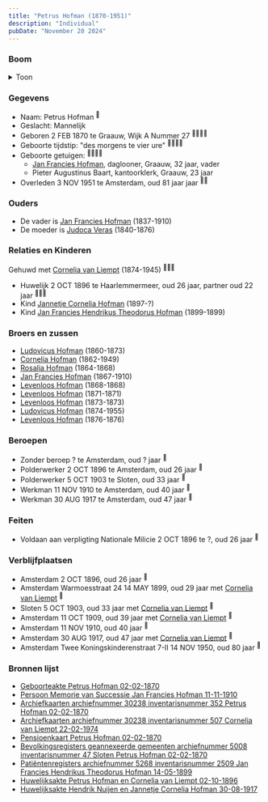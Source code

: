 ```yaml
---
title: "Petrus Hofman (1870-1951)"
description: "Individual"
pubDate: "November 20 2024"
---
```


### Boom
<details><summary>Toon</summary>

![test](https://www.plantuml.com/plantuml/svg/bPHHRzem58NV_IkkseSz8IK424685X1PLtKjqcYbQPgGazo2XsCZsob25VzzJd43fMYmfoJslVQNSuvzhGrLfiWvqGicbbJH71AQBcPA5Y8RIYuL64M5jbCe39cp325bAkMuVSTyQTQGOvwWqjiXRL2XDEibahrLKqwrXbS200EfCbIJEKiN0hNkTdFAHAy70TaGyWN6RrjfiksukAK2OekGCjHm8vzpAYw0QlZcULxG1BWS1N4p7jYbNvyPycm3tKv2a_KqaSPmxFJ0RyDj_zu-WX2-AagBrLwfNXISJwd8fgcIMYVI8fKzFlmOZS6FVE-zPrCH5PbCAJoXedg74bgKU30AHi4_KHhUsGmjk7qiiSFM9uHkPuLPniJCbjKzY4S3MzVotsXYI-C7SCdPR6xMoBbSMQ8DSOBLQgw2EEpTWEkq0tQgtcYJz-t6Q5HngBujWCgxqoxK7MLulW01t3yyMG-QFlJpCbOPpSkCEAgXL08ve_1Y8tB7oYXMRCte73lg5LG3RYXL7FCSLOweJiFPK3tUMRX6ymFSCOFWOJYncqIjofzszDcVetb7aIcsiDfFvYWpUSI5bdVM6MZ0z_xF4YBQmptva_LmUmm-jksp2ZH_42eh3k7yism8t06Dml-1kuAhRQpB9BeKjoFYxDyDEC5hJgw3Rvyu5Mk_xFMLeVXTJP1hAx-z7Fy2)
</details>

### Gegevens
- Naam: Petrus Hofman <sup><a href="../s00415/" style="text-decoration:none" title="Geboorteakte Petrus Hofman 02-02-1870">:link:</a></sup>
- Geslacht: Mannelijk
- Geboren 2 FEB 1870 te Graauw, Wijk A Nummer 27 <sup><a href="../s00415/" style="text-decoration:none" title="Geboorteakte Petrus Hofman 02-02-1870">:link:</a><a href="../s00434/" style="text-decoration:none" title="Archiefkaarten archiefnummer 30238 inventarisnummer 352 Petrus Hofman 02-02-1870">:link:</a><a href="../s00435/" style="text-decoration:none" title="Archiefkaarten archiefnummer 30238 inventarisnummer 507 Cornelia van Liempt 22-02-1974">:link:</a><a href="../s00436/" style="text-decoration:none" title="Pensioenkaart Petrus Hofman 02-02-1870">:link:</a></sup>
- Geboorte tijdstip: "des morgens te vier ure" <sup><a href="../s00415/" style="text-decoration:none" title="Geboorteakte Petrus Hofman 02-02-1870">:link:</a><a href="../s00434/" style="text-decoration:none" title="Archiefkaarten archiefnummer 30238 inventarisnummer 352 Petrus Hofman 02-02-1870">:link:</a><a href="../s00435/" style="text-decoration:none" title="Archiefkaarten archiefnummer 30238 inventarisnummer 507 Cornelia van Liempt 22-02-1974">:link:</a><a href="../s00436/" style="text-decoration:none" title="Pensioenkaart Petrus Hofman 02-02-1870">:link:</a></sup>
- Geboorte getuigen: <sup><a href="../s00415/" style="text-decoration:none" title="Geboorteakte Petrus Hofman 02-02-1870">:link:</a><a href="../s00434/" style="text-decoration:none" title="Archiefkaarten archiefnummer 30238 inventarisnummer 352 Petrus Hofman 02-02-1870">:link:</a><a href="../s00435/" style="text-decoration:none" title="Archiefkaarten archiefnummer 30238 inventarisnummer 507 Cornelia van Liempt 22-02-1974">:link:</a><a href="../s00436/" style="text-decoration:none" title="Pensioenkaart Petrus Hofman 02-02-1870">:link:</a></sup>
  - [Jan Francies Hofman](../i00035/), daglooner, Graauw, 32 jaar, vader
  - Pieter Augustinus Baart, kantoorklerk, Graauw, 23 jaar
- Overleden 3 NOV 1951 te Amsterdam, oud 81 jaar jaar <sup><a href="../s00434/" style="text-decoration:none" title="Archiefkaarten archiefnummer 30238 inventarisnummer 352 Petrus Hofman 02-02-1870">:link:</a><a href="../s00436/" style="text-decoration:none" title="Pensioenkaart Petrus Hofman 02-02-1870">:link:</a></sup>

### Ouders
- De vader is [Jan Francies Hofman](../i00035/) (1837-1910)
- De moeder is [Judoca Veras](../i00037/) (1840-1876)

### Relaties en Kinderen

Gehuwd met [Cornelia van Liempt](../i00259/) (1874-1945) <sup><a href="../s00434/" style="text-decoration:none" title="Archiefkaarten archiefnummer 30238 inventarisnummer 352 Petrus Hofman 02-02-1870">:link:</a><a href="../s00435/" style="text-decoration:none" title="Archiefkaarten archiefnummer 30238 inventarisnummer 507 Cornelia van Liempt 22-02-1974">:link:</a><a href="../s00455/" style="text-decoration:none" title="Huwelijksakte Petrus Hofman en Cornelia van Liempt 02-10-1896">:link:</a></sup>
- Huwelijk 2 OCT 1896 te Haarlemmermeer, oud 26 jaar, partner oud 22 jaar <sup><a href="../s00434/" style="text-decoration:none" title="Archiefkaarten archiefnummer 30238 inventarisnummer 352 Petrus Hofman 02-02-1870">:link:</a><a href="../s00435/" style="text-decoration:none" title="Archiefkaarten archiefnummer 30238 inventarisnummer 507 Cornelia van Liempt 22-02-1974">:link:</a><a href="../s00455/" style="text-decoration:none" title="Huwelijksakte Petrus Hofman en Cornelia van Liempt 02-10-1896">:link:</a></sup>
- Kind [Jannetje Cornelia Hofman](../i00261/) (1897-?)
- Kind [Jan Francies Hendrikus Theodorus Hofman](../i00260/) (1899-1899)

### Broers en zussen
- [Ludovicus Hofman](../i00243/) (1860-1873)
- [Cornelia Hofman](../i00244/) (1862-1949)
- [Rosalia Hofman](../i00245/) (1864-1868)
- [Jan Francies Hofman](../i00246/) (1867-1910)
- [Levenloos Hofman](../i00247/) (1868-1868)
- [Levenloos Hofman](../i00249/) (1871-1871)
- [Levenloos Hofman](../i00250/) (1873-1873)
- [Ludovicus Hofman](../i00251/) (1874-1955)
- [Levenloos Hofman](../i00252/) (1876-1876)

### Beroepen
- Zonder beroep ? te Amsterdam, oud ? jaar <sup><a href="../s00434/" style="text-decoration:none" title="Archiefkaarten archiefnummer 30238 inventarisnummer 352 Petrus Hofman 02-02-1870">:link:</a></sup>
- Polderwerker 2 OCT 1896 te Amsterdam, oud 26 jaar <sup><a href="../s00455/" style="text-decoration:none" title="Huwelijksakte Petrus Hofman en Cornelia van Liempt 02-10-1896">:link:</a></sup>
- Polderwerker 5 OCT 1903 te Sloten, oud 33 jaar <sup><a href="../s00437/" style="text-decoration:none" title="Bevolkingsregisters geannexeerde gemeenten archiefnummer 5008 inventarisnummer 47 Sloten Petrus Hofman 02-02-1870 ">:link:</a></sup>
- Werkman 11 NOV 1910 te Amsterdam, oud 40 jaar <sup><a href="../s00429/" style="text-decoration:none" title="Persoon Memorie van Successie Jan Francies Hofman 11-11-1910">:link:</a></sup>
- Werkman 30 AUG 1917 te Amsterdam, oud 47 jaar <sup><a href="../s00456/" style="text-decoration:none" title="Huwelijksakte Hendrik Nuijen en Jannetje Cornelia Hofman 30-08-1917">:link:</a></sup>

### Feiten
- Voldaan aan verpligting Nationale Milicie 2 OCT 1896 te ?, oud 26 jaar <sup><a href="../s00455/" style="text-decoration:none" title="Huwelijksakte Petrus Hofman en Cornelia van Liempt 02-10-1896">:link:</a></sup>

### Verblijfplaatsen
- Amsterdam  2 OCT 1896, oud 26 jaar  <sup><a href="../s00455/" style="text-decoration:none" title="Huwelijksakte Petrus Hofman en Cornelia van Liempt 02-10-1896">:link:</a></sup>
- Amsterdam Warmoesstraat 24 14 MAY 1899, oud 29 jaar met [Cornelia van Liempt](../i00259/) <sup><a href="../s00438/" style="text-decoration:none" title="Patiëntenregisters archiefnummer 5268 inventarisnummer 2509 Jan Francies Hendrikus Theodorus Hofman 14-05-1899">:link:</a></sup>
- Sloten  5 OCT 1903, oud 33 jaar met [Cornelia van Liempt](../i00259/) <sup><a href="../s00437/" style="text-decoration:none" title="Bevolkingsregisters geannexeerde gemeenten archiefnummer 5008 inventarisnummer 47 Sloten Petrus Hofman 02-02-1870 ">:link:</a></sup>
- Amsterdam  11 OCT 1909, oud 39 jaar met [Cornelia van Liempt](../i00259/) <sup><a href="../s00437/" style="text-decoration:none" title="Bevolkingsregisters geannexeerde gemeenten archiefnummer 5008 inventarisnummer 47 Sloten Petrus Hofman 02-02-1870 ">:link:</a></sup>
- Amsterdam  11 NOV 1910, oud 40 jaar  <sup><a href="../s00429/" style="text-decoration:none" title="Persoon Memorie van Successie Jan Francies Hofman 11-11-1910">:link:</a></sup>
- Amsterdam  30 AUG 1917, oud 47 jaar met [Cornelia van Liempt](../i00259/) <sup><a href="../s00456/" style="text-decoration:none" title="Huwelijksakte Hendrik Nuijen en Jannetje Cornelia Hofman 30-08-1917">:link:</a></sup>
- Amsterdam Twee Koningskinderenstraat 7-II 14 NOV 1950, oud 80 jaar  <sup><a href="../s00434/" style="text-decoration:none" title="Archiefkaarten archiefnummer 30238 inventarisnummer 352 Petrus Hofman 02-02-1870">:link:</a></sup>

### Bronnen lijst
- [Geboorteakte Petrus Hofman 02-02-1870](../s00415/)
- [Persoon Memorie van Successie Jan Francies Hofman 11-11-1910](../s00429/)
- [Archiefkaarten archiefnummer 30238 inventarisnummer 352 Petrus Hofman 02-02-1870](../s00434/)
- [Archiefkaarten archiefnummer 30238 inventarisnummer 507 Cornelia van Liempt 22-02-1974](../s00435/)
- [Pensioenkaart Petrus Hofman 02-02-1870](../s00436/)
- [Bevolkingsregisters geannexeerde gemeenten archiefnummer 5008 inventarisnummer 47 Sloten Petrus Hofman 02-02-1870 ](../s00437/)
- [Patiëntenregisters archiefnummer 5268 inventarisnummer 2509 Jan Francies Hendrikus Theodorus Hofman 14-05-1899](../s00438/)
- [Huwelijksakte Petrus Hofman en Cornelia van Liempt 02-10-1896](../s00455/)
- [Huwelijksakte Hendrik Nuijen en Jannetje Cornelia Hofman 30-08-1917](../s00456/)